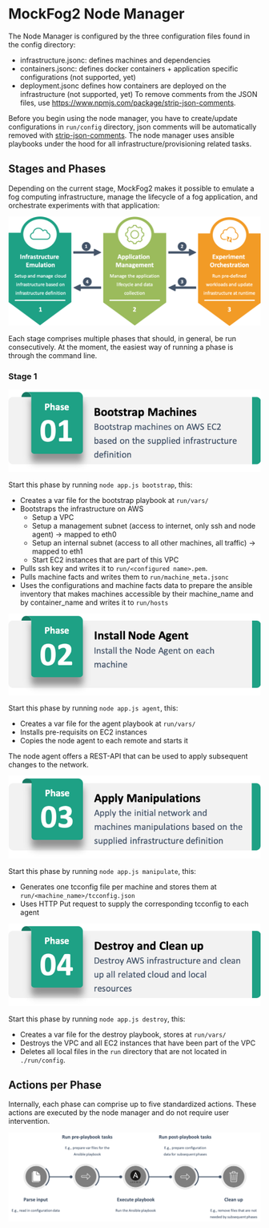 # MockFog2 Node Manager

The Node Manager is configured by the three configuration files found in the config directory:
- infrastructure.jsonc: defines machines and dependencies
- containers.jsonc: defines docker containers + application specific configurations (not supported, yet)
- deployment.jsonc defines how containers are deployed on the infrastructure (not supported, yet)
To remove comments from the JSON files, use https://www.npmjs.com/package/strip-json-comments.

Before you begin using the node manager, you have to create/update configurations in `run/config` directory, json comments will be automatically removed with [strip-json-comments](https://www.npmjs.com/package/strip-json-comments).
The node manager uses ansible playbooks under the hood for all infrastructure/provisioning related tasks.

## Stages and Phases

Depending on the current stage, MockFog2 makes it possible to emulate a fog computing infrastructure, manage the lifecycle of a fog application, and orchestrate experiments with that application:

![](../misc/Stages.png)

Each stage comprises multiple phases that should, in general, be run consecutively.
At the moment, the easiest way of running a phase is through the command line.

### Stage 1

![](../misc/Stage1-01_Bootstrap.png)

Start this phase by running `node app.js bootstrap`, this:
- Creates a var file for the bootstrap playbook at `run/vars/`
- Bootstraps the infrastructure on AWS
    - Setup a VPC
    - Setup a management subnet (access to internet, only ssh and node agent) -> mapped to eth0
    - Setup an internal subnet (access to all other machines, all traffic) -> mapped to eth1
    - Start EC2 instances that are part of this VPC
- Pulls ssh key and writes it to `run/<configured name>.pem`.
- Pulls machine facts and writes them to `run/machine_meta.jsonc`
- Uses the configurations and machine facts data to prepare the ansible inventory that makes machines accessible by their machine_name and by container_name and writes it to `run/hosts`

![](../misc/Stage1-02_Agent.png)

Start this phase by running `node app.js agent`, this:
- Creates a var file for the agent playbook at `run/vars/`
- Installs pre-requisits on EC2 instances
- Copies the node agent to each remote and starts it

The node agent offers a REST-API that can be used to apply subsequent changes to the network.

![](../misc/Stage1-03_Manipulate.png)

Start this phase by running `node app.js manipulate`, this:
- Generates one tcconfig file per machine and stores them at `run/<machine_name>/tcconfig.json`
- Uses HTTP Put request to supply the corresponding tcconfig to each agent

![](../misc/Stage1-04_Destroy.png)

Start this phase by running `node app.js destroy`, this:
- Creates a var file for the destroy playbook, stores at `run/vars/`
- Destroys the VPC and all EC2 instances that have been part of the VPC
- Deletes all local files in the `run` directory that are not located in `./run/config`.

## Actions per Phase

Internally, each phase can comprise up to five standardized actions.
These actions are executed by the node manager and do not require user intervention.

![](../misc/Actions.png)
